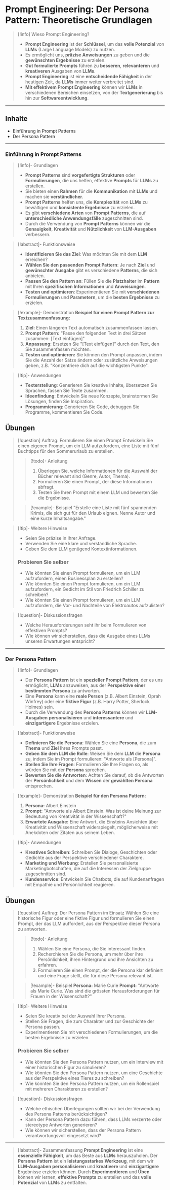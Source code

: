 # Prompt Engineering: Der Persona Pattern: Theoretische Grundlagen
> [!info] Wieso Prompt Engineering?
>- **Prompt Engineering** ist der **Schlüssel**, um das **volle Potenzial** von **LLMs** (Large Language Models) zu nutzen.
>- Es ermöglicht uns, **präzise Anweisungen** zu geben und die **gewünschten Ergebnisse** zu erzielen.
>- **Gut formulierte Prompts** führen zu **besseren**, **relevanteren** und **kreativeren** Ausgaben von **LLMs**.
>- **Prompt Engineering** ist eine **entscheidende Fähigkeit** in der heutigen Zeit, da **LLMs** immer weiter verbreitet sind.
>- **Mit effektivem Prompt Engineering** können wir **LLMs** in verschiedenen Bereichen einsetzen, von der **Textgenerierung** bis hin zur **Softwareentwicklung**. 

---

## Inhalte
- Einführung in Prompt Patterns
- Der Persona Pattern

---
### Einführung in Prompt Patterns
>[!info]- Grundlagen
>- **Prompt Patterns** sind **vorgefertigte Strukturen** oder **Formulierungen**, die uns helfen, effektive **Prompts** für **LLMs** zu erstellen.
>- Sie bieten einen **Rahmen** für die **Kommunikation** mit **LLMs** und machen sie **verständlicher**.
>- **Prompt Patterns** helfen uns, die **Komplexität** von **LLMs** zu bewältigen und **konsistente Ergebnisse** zu erzielen.
>- Es gibt **verschiedene Arten** von **Prompt Patterns**, die auf **unterschiedliche Anwendungsfälle** zugeschnitten sind.
>- Durch die Verwendung von **Prompt Patterns** können wir die **Genauigkeit**, **Kreativität** und **Nützlichkeit** von **LLM-Ausgaben** verbessern.

>[!abstract]- Funktionsweise
>- **Identifizieren Sie das Ziel**: Was möchten Sie mit dem **LLM** erreichen? 
>- **Wählen Sie den passenden Prompt Pattern**: Je nach **Ziel** und **gewünschter Ausgabe** gibt es verschiedene **Patterns**, die sich anbieten.
>- **Passen Sie den Pattern an**:  Füllen Sie die **Platzhalter** im **Pattern** mit Ihren **spezifischen Informationen** und **Anweisungen**.
>- **Testen und optimieren**:  Experimentieren Sie mit **verschiedenen Formulierungen** und **Parametern**, um die **besten Ergebnisse** zu erzielen.

>[!example]- Demonstration
> **Beispiel für einen Prompt Pattern zur Textzusammenfassung:**
> 1. **Ziel:**  Einen längeren Text automatisch zusammenfassen lassen.
> 2. **Prompt Pattern:** "Fasse den folgenden Text in drei Sätzen zusammen: [Text einfügen]"
> 3. **Anpassung:** Ersetzen Sie "[Text einfügen]" durch den Text, den Sie zusammenfassen möchten.
> 4. **Testen und optimieren:**  Sie können den Prompt anpassen, indem Sie die Anzahl der Sätze ändern oder zusätzliche Anweisungen geben, z.B. "Konzentriere dich auf die wichtigsten Punkte".

>[!tip]- Anwendungen
>- **Texterstellung**:  Generieren Sie kreative Inhalte, übersetzen Sie Sprachen, fassen Sie Texte zusammen.
>- **Ideenfindung**:  Entwickeln Sie neue Konzepte, brainstormen Sie Lösungen, finden Sie Inspiration.
>- **Programmierung**:  Generieren Sie Code, debuggen Sie Programme, kommentieren Sie Code.

## Übungen 
>[!question] Auftrag:  Formulieren Sie einen Prompt
>Entwickeln Sie einen eigenen Prompt, um ein LLM aufzufordern, eine Liste mit fünf Buchtipps für den Sommerurlaub zu erstellen. 
>>[!todo]- Anleitung 
>>1. Überlegen Sie, welche Informationen für die Auswahl der Bücher relevant sind (Genre, Autor, Thema).
>>2. Formulieren Sie einen Prompt, der diese Informationen abfragt.
>>3. Testen Sie Ihren Prompt mit einem LLM und bewerten Sie die Ergebnisse.
>
>>[!example]- Beispiel
>>"Erstelle eine Liste mit fünf spannenden Krimis, die sich gut für den Urlaub eignen.  Nenne Autor und eine kurze Inhaltsangabe."

>[!tip]- Weitere Hinweise
>- Seien Sie präzise in Ihrer Anfrage.
>- Verwenden Sie eine klare und verständliche Sprache.
>- Geben Sie dem LLM genügend Kontextinformationen.
>### Probieren Sie selber
>- Wie könnten Sie einen Prompt formulieren, um ein LLM aufzufordern, einen Businessplan zu erstellen?
>- Wie könnten Sie einen Prompt formulieren, um ein LLM aufzufordern, ein Gedicht im Stil von Friedrich Schiller zu schreiben?
>- Wie könnten Sie einen Prompt formulieren, um ein LLM aufzufordern, die Vor- und Nachteile von Elektroautos aufzulisten?

> [!question]- Diskussionsfragen
>- Welche Herausforderungen seht ihr beim Formulieren von effektiven Prompts?
>- Wie können wir sicherstellen, dass die Ausgabe eines LLMs unseren Erwartungen entspricht?


---
### Der Persona Pattern
>[!info]- Grundlagen
>- Der **Persona Pattern** ist ein **spezieller Prompt Pattern**, der es uns ermöglicht, **LLMs** anzuweisen, aus der **Perspektive einer bestimmten Persona** zu antworten.
>- Eine **Persona** kann eine **reale Person** (z.B. Albert Einstein, Oprah Winfrey) oder eine **fiktive Figur** (z.B. Harry Potter, Sherlock Holmes) sein.
>- Durch die Verwendung des **Persona Patterns** können wir **LLM-Ausgaben** **personalisieren** und **interessantere** und **einzigartigere** Ergebnisse erzielen.

>[!abstract]- Funktionsweise
>- **Definieren Sie die Persona**:  Wählen Sie eine **Persona**, die zum **Thema** und **Ziel** Ihres Prompts passt.
>- **Geben Sie dem LLM die Rolle**:  Weisen Sie dem **LLM** die **Persona** zu, indem Sie im Prompt formulieren: "Antworte als [Persona]".
>- **Stellen Sie Ihre Fragen**:  Formulieren Sie Ihre Fragen so, als würden Sie mit der **Persona** sprechen.
>- **Bewerten Sie die Antworten**:  Achten Sie darauf, ob die Antworten der **Persönlichkeit** und dem **Wissen** der **gewählten Persona** entsprechen.

>[!example]- Demonstration
> **Beispiel für den Persona Pattern:**
> 1. **Persona:** Albert Einstein
> 2. **Prompt:** "Antworte als Albert Einstein.  Was ist deine Meinung zur Bedeutung von Kreativität in der Wissenschaft?"
> 3. **Erwartete Ausgabe:**  Eine Antwort, die Einsteins Ansichten über Kreativität und Wissenschaft widerspiegelt, möglicherweise mit Anekdoten oder Zitaten aus seinem Leben.

>[!tip]- Anwendungen
>- **Kreatives Schreiben**:  Schreiben Sie Dialoge, Geschichten oder Gedichte aus der Perspektive verschiedener Charaktere.
>- **Marketing und Werbung**:  Erstellen Sie personalisierte Marketingbotschaften, die auf die Interessen der Zielgruppe zugeschnitten sind.
>- **Kundenservice**:  Entwickeln Sie Chatbots, die auf Kundenanfragen mit Empathie und Persönlichkeit reagieren.

## Übungen 
>[!question] Auftrag:  Der Persona Pattern im Einsatz
>Wählen Sie eine historische Figur oder eine fiktive Figur und formulieren Sie einen Prompt, der das LLM auffordert, aus der Perspektive dieser Persona zu antworten.
>>[!todo]- Anleitung 
>>1.  Wählen Sie eine Persona, die Sie interessant finden.
>>2.  Recherchieren Sie die Persona, um mehr über ihre Persönlichkeit, ihren Hintergrund und ihre Ansichten zu erfahren.
>>3.  Formulieren Sie einen Prompt, der die Persona klar definiert und eine Frage stellt, die für diese Persona relevant ist.
>
>>[!example]- Beispiel
>>**Persona:** Marie Curie
>>**Prompt:**  "Antworte als Marie Curie.  Was sind die grössten Herausforderungen für Frauen in der Wissenschaft?"

>[!tip]- Weitere Hinweise
>- Seien Sie kreativ bei der Auswahl Ihrer Persona.
>- Stellen Sie Fragen, die zum Charakter und zur Geschichte der Persona passen.
>- Experimentieren Sie mit verschiedenen Formulierungen, um die besten Ergebnisse zu erzielen.
>### Probieren Sie selber
>- Wie könnten Sie den Persona Pattern nutzen, um ein Interview mit einer historischen Figur zu simulieren?
>- Wie könnten Sie den Persona Pattern nutzen, um eine Geschichte aus der Perspektive eines Tieres zu schreiben?
>- Wie könnten Sie den Persona Pattern nutzen, um ein Rollenspiel mit mehreren Charakteren zu erstellen?

> [!question]- Diskussionsfragen
>- Welche ethischen Überlegungen sollten wir bei der Verwendung des Persona Patterns berücksichtigen?
>- Kann der Persona Pattern dazu führen, dass LLMs verzerrte oder stereotype Antworten generieren?
>- Wie können wir sicherstellen, dass der Persona Pattern verantwortungsvoll eingesetzt wird?

---

>[!abstract]- Zusammenfassung
> **Prompt Engineering** ist eine **essenzielle Fähigkeit**, um das Beste aus **LLMs** herauszuholen. Der **Persona Pattern** ist ein **leistungsstarkes Werkzeug**, mit dem wir **LLM-Ausgaben** **personalisieren** und **kreativere** und **einzigartigere** Ergebnisse erzielen können. Durch **Experimentieren** und **Üben** können wir lernen, **effektive Prompts** zu erstellen und das **volle Potenzial** von **LLMs** zu entfalten. 

